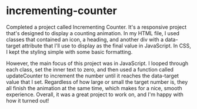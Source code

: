 # incrementing-counter
 Completed a project called Incrementing Counter. It's a responsive project that's designed to display a counting animation. In my HTML file, I used classes that contained an icon, a heading, and another div with a data-target attribute that I'll use to display as the final value in JavaScript. In CSS, I kept the styling simple with some basic formatting.

However, the main focus of this project was in JavaScript. I looped through each class, set the inner text to zero, and then used a function called updateCounter to increment the number until it reaches the data-target value that I set. Regardless of how large or small the target number is, they all finish the animation at the same time, which makes for a nice, smooth experience. Overall, it was a great project to work on, and I'm happy with how it turned out!